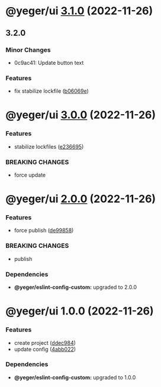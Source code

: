# @yeger/ui [3.1.0](https://github.com/DerYeger/msr-test/compare/@yeger/ui@3.0.0...@yeger/ui@3.1.0) (2022-11-26)

## 3.2.0

### Minor Changes

- 0c9ac41: Update button text

### Features

- fix stabilize lockfile ([b06069e](https://github.com/DerYeger/msr-test/commit/b06069ebe2affe6ca845f4a4e4187c8eb80eeb8a))

# @yeger/ui [3.0.0](https://github.com/DerYeger/msr-test/compare/@yeger/ui@2.0.0...@yeger/ui@3.0.0) (2022-11-26)

### Features

- stabilize lockfiles ([e236695](https://github.com/DerYeger/msr-test/commit/e23669508cac0fa0bee9e3f33aede9d6da6d3791))

### BREAKING CHANGES

- force update

# @yeger/ui [2.0.0](https://github.com/DerYeger/msr-test/compare/@yeger/ui@1.0.0...@yeger/ui@2.0.0) (2022-11-26)

### Features

- force publish ([de99858](https://github.com/DerYeger/msr-test/commit/de99858b16996628948809ed97ce4f549887f327))

### BREAKING CHANGES

- publish

### Dependencies

- **@yeger/eslint-config-custom:** upgraded to 2.0.0

# @yeger/ui 1.0.0 (2022-11-26)

### Features

- create project ([ddec984](https://github.com/DerYeger/msr-test/commit/ddec9843eef1374b40f2506e80be332ee697d615))
- update config ([4abb022](https://github.com/DerYeger/msr-test/commit/4abb022b8ab25f028173b470e09eeb8547e6ebb7))

### Dependencies

- **@yeger/eslint-config-custom:** upgraded to 1.0.0

